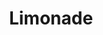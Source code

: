 ---
title: "Limonade"
description: ""
price_s: "2"
price_l: ""
price_lg: ""
weight: "3"
hidden: true
---